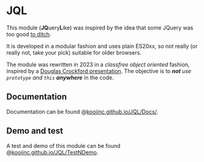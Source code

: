 # JQL

This module (<b>JQ</b>uery<b>L</b>ike) was inspired by the idea that some JQuery was too good <a target="_blank" href="http://youmightnotneedjquery.com/" rel="nofollow">to ditch</a>.

It is developed in a modular fashion and uses plain ES20xx, so not really (or really not, take your pick) suitable for older browsers.

The module was rewritten in 2023 in a <i>classfree object oriented</i> fashion, inspired by a <a target="_blank" href="https://youtu.be/XFTOG895C7c?t=2562">Douglas Crockford presentation</a>. The objective is to ***not** use `prototype` and `this` **anywhere*** in the code.

## Documentation
Documentation can be found @[kooiinc.github.io/JQL/Docs/](https://kooiinc.github.io/JQL/Docs/).

## Demo and test
A test and demo of this module can be found @[kooiinc.github.io/JQL/TestNDemo](https://kooiinc.github.io/JQL/TestNDemo/).